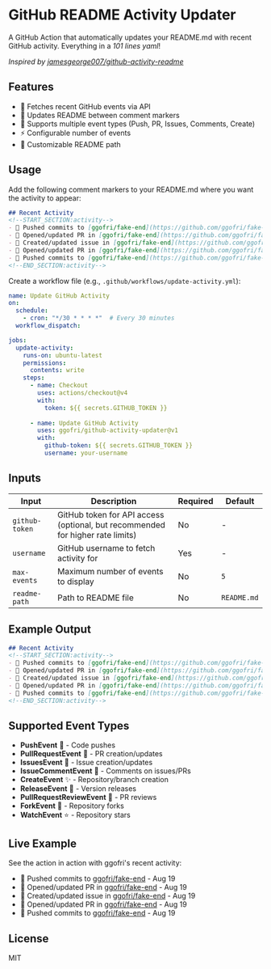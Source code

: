 # GitHub README Activity Updater

A GitHub Action that automatically updates your README.md with recent GitHub activity. Everything in a _101 lines yaml_!

*Inspired by [jamesgeorge007/github-activity-readme](https://github.com/jamesgeorge007/github-activity-readme)*

## Features

- 🚀 Fetches recent GitHub events via API
- 📝 Updates README between comment markers
- 🎯 Supports multiple event types (Push, PR, Issues, Comments, Create)
- ⚡ Configurable number of events
- 🔧 Customizable README path

## Usage

Add the following comment markers to your README.md where you want the activity to appear:

```markdown
## Recent Activity
<!--START_SECTION:activity-->
- 🚀 Pushed commits to [ggofri/fake-end](https://github.com/ggofri/fake-end) - Aug 19
- 🔄 Opened/updated PR in [ggofri/fake-end](https://github.com/ggofri/fake-end) - Aug 19
- 🐛 Created/updated issue in [ggofri/fake-end](https://github.com/ggofri/fake-end) - Aug 19
- 🔄 Opened/updated PR in [ggofri/fake-end](https://github.com/ggofri/fake-end) - Aug 19
- 🚀 Pushed commits to [ggofri/fake-end](https://github.com/ggofri/fake-end) - Aug 19
<!--END_SECTION:activity-->
```

Create a workflow file (e.g., `.github/workflows/update-activity.yml`):

```yaml
name: Update GitHub Activity
on:
  schedule:
    - cron: "*/30 * * * *"  # Every 30 minutes
  workflow_dispatch:

jobs:
  update-activity:
    runs-on: ubuntu-latest
    permissions:
      contents: write
    steps:
      - name: Checkout
        uses: actions/checkout@v4
        with:
          token: ${{ secrets.GITHUB_TOKEN }}
      
      - name: Update GitHub Activity
        uses: ggofri/github-activity-updater@v1
        with:
          github-token: ${{ secrets.GITHUB_TOKEN }}
          username: your-username
```

## Inputs

| Input | Description | Required | Default |
|-------|-------------|----------|---------|
| `github-token` | GitHub token for API access (optional, but recommended for higher rate limits) | No | - |
| `username` | GitHub username to fetch activity for | Yes | - |
| `max-events` | Maximum number of events to display | No | `5` |
| `readme-path` | Path to README file | No | `README.md` |

## Example Output

```markdown
## Recent Activity
<!--START_SECTION:activity-->
- 🚀 Pushed commits to [ggofri/fake-end](https://github.com/ggofri/fake-end) - Aug 19
- 🔄 Opened/updated PR in [ggofri/fake-end](https://github.com/ggofri/fake-end) - Aug 19
- 🐛 Created/updated issue in [ggofri/fake-end](https://github.com/ggofri/fake-end) - Aug 19
- 🔄 Opened/updated PR in [ggofri/fake-end](https://github.com/ggofri/fake-end) - Aug 19
- 🚀 Pushed commits to [ggofri/fake-end](https://github.com/ggofri/fake-end) - Aug 19
<!--END_SECTION:activity-->
```

## Supported Event Types

- **PushEvent** 🚀 - Code pushes
- **PullRequestEvent** 🔄 - PR creation/updates
- **IssuesEvent** 🐛 - Issue creation/updates
- **IssueCommentEvent** 💬 - Comments on issues/PRs
- **CreateEvent** ✨ - Repository/branch creation
- **ReleaseEvent** 🎉 - Version releases
- **PullRequestReviewEvent** 👀 - PR reviews
- **ForkEvent** 🍴 - Repository forks
- **WatchEvent** ⭐ - Repository stars

## Live Example

See the action in action with ggofri's recent activity:

<!--START_SECTION:activity-->
- 🚀 Pushed commits to [ggofri/fake-end](https://github.com/ggofri/fake-end) - Aug 19
- 🔄 Opened/updated PR in [ggofri/fake-end](https://github.com/ggofri/fake-end) - Aug 19
- 🐛 Created/updated issue in [ggofri/fake-end](https://github.com/ggofri/fake-end) - Aug 19
- 🔄 Opened/updated PR in [ggofri/fake-end](https://github.com/ggofri/fake-end) - Aug 19
- 🚀 Pushed commits to [ggofri/fake-end](https://github.com/ggofri/fake-end) - Aug 19
<!--END_SECTION:activity-->

## License

MIT
